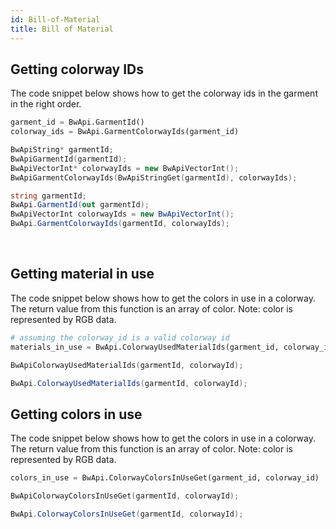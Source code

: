 ```yaml
---
id: Bill-of-Material
title: Bill of Material
---
```


## Getting colorway IDs
The code snippet below shows how to get the colorway ids in the garment in the right order. <br/>
<!--DOCUSAURUS_CODE_TABS-->

<!--Python-->
```python
garment_id = BwApi.GarmentId()
colorway_ids = BwApi.GarmentColorwayIds(garment_id)
```
<!--C++-->
```cpp
BwApiString* garmentId;
BwApiGarmentId(garmentId);
BwApiVectorInt* colorwayIds = new BwApiVectorInt();
BwApiGarmentColorwayIds(BwApiStringGet(garmentId), colorwayIds);
```
<!--C#-->
```csharp
string garmentId;
BwApi.GarmentId(out garmentId);
BwApiVectorInt colorwayIds = new BwApiVectorInt();
BwApi.GarmentColorwayIds(garmentId, colorwayIds);
```
<!--END_DOCUSAURUS_CODE_TABS-->

<br/>

## Getting material in use
The code snippet below shows how to get the colors in use in a colorway. The return value from this function is an array of color.
Note: color is represented by RGB data.
<br/>
<!--DOCUSAURUS_CODE_TABS-->

<!--Python-->
```python
# assuming the colorway_id is a valid colorway id
materials_in_use = BwApi.ColorwayUsedMaterialIds(garment_id, colorway_id)
```
<!--C++-->
```cpp
BwApiColorwayUsedMaterialIds(garmentId, colorwayId);
```
<!--C#-->
```csharp
BwApi.ColorwayUsedMaterialIds(garmentId, colorwayId);
```
<!--END_DOCUSAURUS_CODE_TABS-->

## Getting colors in use
The code snippet below shows how to get the colors in use in a colorway. The return value from this function is an array of color.
Note: color is represented by RGB data.
<br/>
<!--DOCUSAURUS_CODE_TABS-->

<!--Python-->
```python
colors_in_use = BwApi.ColorwayColorsInUseGet(garment_id, colorway_id)
```
<!--C++-->
```cpp
BwApiColorwayColorsInUseGet(garmentId, colorwayId);
```
<!--C#-->
```csharp
BwApi.ColorwayColorsInUseGet(garmentId, colorwayId);
```
<!--END_DOCUSAURUS_CODE_TABS-->

<br/>
